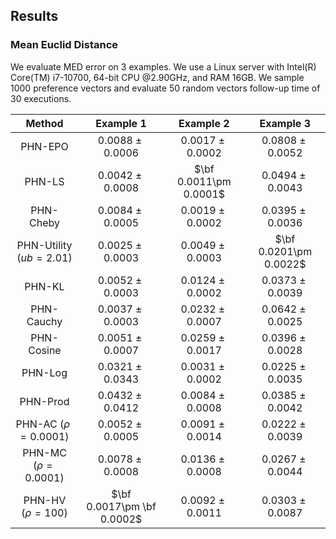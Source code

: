 ## Results

### Mean Euclid Distance

We evaluate MED error on 3 examples. We use a Linux server with Intel(R) Core(TM) i7-10700, 64-bit CPU $@ 2.90$GHz, and RAM 16GB.  We sample $1000$ preference vectors and evaluate $50$ random vectors follow-up time of 30 executions.

|    Method     |     Example 1       | Example 2 | Example 3	|
|:-------------:|:-----------------------:|:-----------------------------------:|:----------------------------------:|
PHN-EPO | $0.0088\pm  0.0006$ | $0.0017\pm  0.0002$ |  $0.0808\pm  0.0052$|
PHN-LS  | $0.0042\pm  0.0008$ | $\bf 0.0011\pm  0.0001$ | $0.0494\pm  0.0043$|
PHN-Cheby | $0.0084\pm  0.0005$  |  $0.0019\pm  0.0002$ | $0.0395\pm  0.0036$|
PHN-Utility ($ub = 2.01$) | $0.0025\pm  0.0003$  |  $0.0049\pm  0.0003$ |  $\bf 0.0201\pm  0.0022$ |
PHN-KL   | $0.0052\pm  0.0003$  | $0.0124\pm  0.0002$ | $0.0373\pm  0.0039$|
PHN-Cauchy | $0.0037\pm  0.0003$ | $0.0232\pm  0.0007$ |  $0.0642\pm  0.0025$|
PHN-Cosine | $0.0051\pm  0.0007$ | $0.0259\pm  0.0017$ |  $0.0396\pm  0.0028$|
PHN-Log | $0.0321\pm  0.0343$ | $0.0031\pm  0.0002$ |  $0.0225\pm  0.0035$|
PHN-Prod | $0.0432\pm  0.0412$ | $0.0084\pm  0.0008$ |  $0.0385\pm  0.0042$|
PHN-AC ($\rho = 0.0001$) | $0.0052\pm  0.0005$ | $0.0091\pm  0.0014$ |  $0.0222\pm  0.0039$|
PHN-MC ($\rho = 0.0001$) | $0.0078\pm  0.0008$ | $0.0136\pm  0.0008$ |  $0.0267\pm  0.0044$|
PHN-HV ($\rho = 100$) | $\bf 0.0017\pm \bf 0.0002$ | $0.0092\pm  0.0011$ |  $0.0303\pm  0.0087$|
